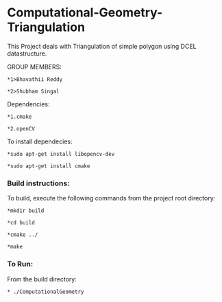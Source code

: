 # Computational-Geometry-Triangulation
This Project deals with Triangulation of simple polygon using DCEL datastructure.


GROUP MEMBERS:

	*1>Bhavathii Reddy

	*2>Shubham Singal

Dependencies:  

	*1.cmake   

	*2.openCV  

To install dependecies:
	
	*sudo apt-get install libopencv-dev
	
	*sudo apt-get install cmake 

### Build instructions:

To build, execute the following commands from the project root directory:

	*mkdir build

	*cd build

	*cmake ../

	*make


### To Run: 

From the build directory:


	* ./ComputationalGeometry
